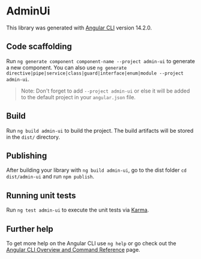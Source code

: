 # AdminUi

This library was generated with [Angular CLI](https://github.com/angular/angular-cli) version 14.2.0.

## Code scaffolding

Run `ng generate component component-name --project admin-ui` to generate a new component. You can also use `ng generate directive|pipe|service|class|guard|interface|enum|module --project admin-ui`.
> Note: Don't forget to add `--project admin-ui` or else it will be added to the default project in your `angular.json` file. 

## Build

Run `ng build admin-ui` to build the project. The build artifacts will be stored in the `dist/` directory.

## Publishing

After building your library with `ng build admin-ui`, go to the dist folder `cd dist/admin-ui` and run `npm publish`.

## Running unit tests

Run `ng test admin-ui` to execute the unit tests via [Karma](https://karma-runner.github.io).

## Further help

To get more help on the Angular CLI use `ng help` or go check out the [Angular CLI Overview and Command Reference](https://angular.io/cli) page.
